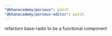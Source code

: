 ```yaml
---
"@khanacademy/perseus": patch
"@khanacademy/perseus-editor": patch
---
```


refactors base-radio to be a functional component
